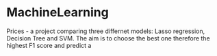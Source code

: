 # MachineLearning

Prices - a project comparing three differnet models: Lasso regression, Decision Tree and SVM. The aim is to choose the best one
therefore the highest F1 score and predict a 
